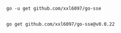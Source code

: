 


```shell

go -u get github.com/xxl6097/go-sse

```


```shell

go get github.com/xxl6097/go-sse@v0.0.22

```